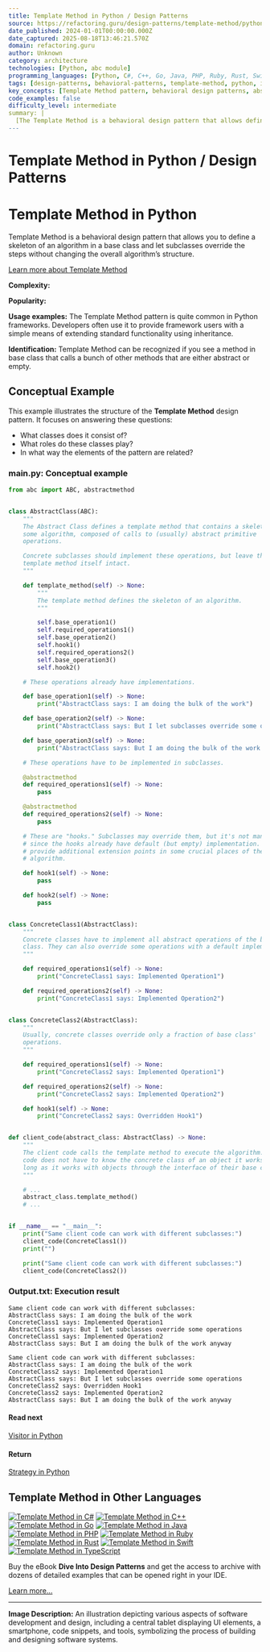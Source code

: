 ```yaml
---
title: Template Method in Python / Design Patterns
source: https://refactoring.guru/design-patterns/template-method/python/example#lang-features
date_published: 2024-01-01T00:00:00.000Z
date_captured: 2025-08-18T13:46:21.570Z
domain: refactoring.guru
author: Unknown
category: architecture
technologies: [Python, abc module]
programming_languages: [Python, C#, C++, Go, Java, PHP, Ruby, Rust, Swift, TypeScript]
tags: [design-patterns, behavioral-patterns, template-method, python, inheritance, abstraction, object-oriented-programming]
key_concepts: [Template Method pattern, behavioral design patterns, abstract classes, concrete classes, hooks, algorithm skeleton, polymorphism]
code_examples: false
difficulty_level: intermediate
summary: |
  [The Template Method is a behavioral design pattern that allows defining the skeleton of an algorithm in a base class, while letting subclasses override specific steps without changing the overall structure. This article demonstrates its implementation in Python, showcasing an abstract class that outlines the algorithm's steps, including abstract primitive operations and optional "hooks." Concrete subclasses then provide the specific implementations for these steps. The pattern is widely used in frameworks to enable users to extend standard functionality through inheritance, ensuring a consistent algorithm flow while allowing customization.]
---
```

# Template Method in Python / Design Patterns

# Template Method in Python

Template Method is a behavioral design pattern that allows you to define a skeleton of an algorithm in a base class and let subclasses override the steps without changing the overall algorithm’s structure.

[Learn more about Template Method](/design-patterns/template-method)

**Complexity:**

**Popularity:**

**Usage examples:** The Template Method pattern is quite common in Python frameworks. Developers often use it to provide framework users with a simple means of extending standard functionality using inheritance.

**Identification:** Template Method can be recognized if you see a method in base class that calls a bunch of other methods that are either abstract or empty.

## Conceptual Example

This example illustrates the structure of the **Template Method** design pattern. It focuses on answering these questions:

*   What classes does it consist of?
*   What roles do these classes play?
*   In what way the elements of the pattern are related?

### main.py: Conceptual example

```python
from abc import ABC, abstractmethod


class AbstractClass(ABC):
    """
    The Abstract Class defines a template method that contains a skeleton of
    some algorithm, composed of calls to (usually) abstract primitive
    operations.

    Concrete subclasses should implement these operations, but leave the
    template method itself intact.
    """

    def template_method(self) -> None:
        """
        The template method defines the skeleton of an algorithm.
        """

        self.base_operation1()
        self.required_operations1()
        self.base_operation2()
        self.hook1()
        self.required_operations2()
        self.base_operation3()
        self.hook2()

    # These operations already have implementations.

    def base_operation1(self) -> None:
        print("AbstractClass says: I am doing the bulk of the work")

    def base_operation2(self) -> None:
        print("AbstractClass says: But I let subclasses override some operations")

    def base_operation3(self) -> None:
        print("AbstractClass says: But I am doing the bulk of the work anyway")

    # These operations have to be implemented in subclasses.

    @abstractmethod
    def required_operations1(self) -> None:
        pass

    @abstractmethod
    def required_operations2(self) -> None:
        pass

    # These are "hooks." Subclasses may override them, but it's not mandatory
    # since the hooks already have default (but empty) implementation. Hooks
    # provide additional extension points in some crucial places of the
    # algorithm.

    def hook1(self) -> None:
        pass

    def hook2(self) -> None:
        pass


class ConcreteClass1(AbstractClass):
    """
    Concrete classes have to implement all abstract operations of the base
    class. They can also override some operations with a default implementation.
    """

    def required_operations1(self) -> None:
        print("ConcreteClass1 says: Implemented Operation1")

    def required_operations2(self) -> None:
        print("ConcreteClass1 says: Implemented Operation2")


class ConcreteClass2(AbstractClass):
    """
    Usually, concrete classes override only a fraction of base class'
    operations.
    """

    def required_operations1(self) -> None:
        print("ConcreteClass2 says: Implemented Operation1")

    def required_operations2(self) -> None:
        print("ConcreteClass2 says: Implemented Operation2")

    def hook1(self) -> None:
        print("ConcreteClass2 says: Overridden Hook1")


def client_code(abstract_class: AbstractClass) -> None:
    """
    The client code calls the template method to execute the algorithm. Client
    code does not have to know the concrete class of an object it works with, as
    long as it works with objects through the interface of their base class.
    """

    # ...
    abstract_class.template_method()
    # ...


if __name__ == "__main__":
    print("Same client code can work with different subclasses:")
    client_code(ConcreteClass1())
    print("")

    print("Same client code can work with different subclasses:")
    client_code(ConcreteClass2())
```

### Output.txt: Execution result

```
Same client code can work with different subclasses:
AbstractClass says: I am doing the bulk of the work
ConcreteClass1 says: Implemented Operation1
AbstractClass says: But I let subclasses override some operations
ConcreteClass1 says: Implemented Operation2
AbstractClass says: But I am doing the bulk of the work anyway

Same client code can work with different subclasses:
AbstractClass says: I am doing the bulk of the work
ConcreteClass2 says: Implemented Operation1
AbstractClass says: But I let subclasses override some operations
ConcreteClass2 says: Overridden Hook1
ConcreteClass2 says: Implemented Operation2
AbstractClass says: But I am doing the bulk of the work anyway
```

#### Read next

[Visitor in Python](/design-patterns/visitor/python/example)

#### Return

[Strategy in Python](/design-patterns/strategy/python/example)

## Template Method in Other Languages

[![Template Method in C#](/images/patterns/icons/csharp.svg?id=da64592defc6e86d57c39c66e9de3e58)](/design-patterns/template-method/csharp/example "Template Method in C#") [![Template Method in C++](/images/patterns/icons/cpp.svg?id=f7782ed8b8666246bfcc3f8fefc3b858)](/design-patterns/template-method/cpp/example "Template Method in C++") [![Template Method in Go](/images/patterns/icons/go.svg?id=1a89927eb99b1ea3fde7701d97970aca)](/design-patterns/template-method/go/example "Template Method in Go") [![Template Method in Java](/images/patterns/icons/java.svg?id=e6d87e2dca08c953fe3acd1275ed4f4e)](/design-patterns/template-method/java/example "Template Method in Java") [![Template Method in PHP](/images/patterns/icons/php.svg?id=be1906eb26b71ec1d3b93720d6156618)](/design-patterns/template-method/php/example "Template Method in PHP") [![Template Method in Ruby](/images/patterns/icons/ruby.svg?id=b065b718c914bf8e960ef731600be1eb)](/design-patterns/template-method/ruby/example "Template Method in Ruby") [![Template Method in Rust](/images/patterns/icons/rust.svg?id=1f5698a4b5ae23fe79413511747e4a87)](/design-patterns/template-method/rust/example "Template Method in Rust") [![Template Method in Swift](/images/patterns/icons/swift.svg?id=0b716c2d52ec3a48fbe91ac031070c1d)](/design-patterns/template-method/swift/example "Template Method in Swift") [![Template Method in TypeScript](/images/patterns/icons/typescript.svg?id=2239d0f16cb703540c205dd8cb0c0cb7)](/design-patterns/template-method/typescript/example "Template Method in TypeScript")

Buy the eBook **Dive Into Design Patterns** and get the access to archive with dozens of detailed examples that can be opened right in your IDE.

[Learn more…](/design-patterns/book)

---
**Image Description:** An illustration depicting various aspects of software development and design, including a central tablet displaying UI elements, a smartphone, code snippets, and tools, symbolizing the process of building and designing software systems.